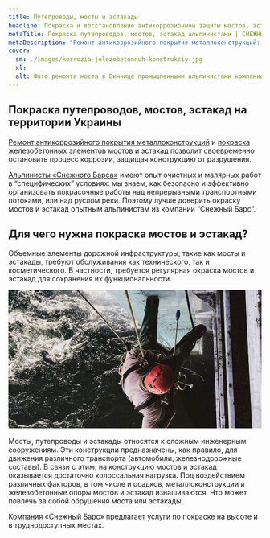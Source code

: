 ```yaml
---
title: Путепроводы, мосты и эстакады
headline: Покраска и восстановление антикоррозионной защиты мостов, эстакад, путепроводов – одна из специализаций работы промышленных альпинистов компании «Снежный Барс»
metaTitle: Покраска путепроводов, мостов, эстакад альпинистами | СНЕЖНЫЙ БАРС
metaDescription: "Ремонт антикоррозийного покрытия металлоконструкций: путепроводов, мостов, эстакад альпинистами по Украине ☎+38 (096) 555-30-92 Снежный Барс"
cover:
  sm: ./images/korrozia-jelezobetonnuh-konstrukciy.jpg
  xl: 
  alt: Фото ремонта моста в Виннице промышленными альпинистами компании "Снежный Барс"
---
```



## Покраска путепроводов, мостов, эстакад на территории Украины


[Ремонт антикоррозийного покрытия металлоконструкций](/ru/services/pokraska-metalla/) и [покраска железобетонных элементов](/ru/services/pokraska-betonnyh-konstrukcij/) мостов и эстакад позволит своевременно остановить процесс коррозии, защищая конструкцию от разрушения.

[Альпинисты «Снежного Барса»](/ru/) имеют опыт очистных и малярных работ в “специфических” условиях: мы знаем, как безопасно и эффективно организовать покрасочные работы над непрерывными транспортными потоками, или над руслом реки. Поэтому лучше доверить окраску мостов и эстакад опытным альпинистам из компании “Снежный Барс”.


## Для чего нужна покраска мостов и эстакад?


Объемные элементы дорожной инфраструктуры, такие как мосты и эстакады, требуют обслуживания как технического, так и косметического. В частности, требуется регулярная окраска мостов и эстакад для сохранения их функциональности.


![Гидроструйная очистка железобетонных конструкций](./images/remont-betonnykh-konstrukczij.jpg)


Мосты, путепроводы и эстакады относятся к сложным инженерным сооружениям. Эти конструкции предназначены, как правило, для движения различного транспорта (автомобили, железнодорожные составы). В связи с этим, на конструкцию мостов и эстакад оказывается достаточно колоссальная нагрузка. Под воздействием различных факторов, в том числе и осадков, металлоконструкции и железобетонные опоры мостов и эстакад изнашиваются. Что может повлечь за собой обрушения моста или эстакады.

Компания «Снежный Барс» предлагает услуги по покраске на высоте и в труднодоступных местах.
